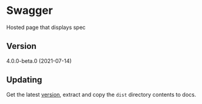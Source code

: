 # Swagger
Hosted page that displays spec

## Version
4.0.0-beta.0 (2021-07-14)

## Updating
Get the latest [version](https://github.com/swagger-api/swagger-ui/releases), extract and copy the `dist` directory contents to docs. 
